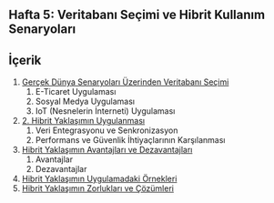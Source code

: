 ## Hafta 5: Veritabanı Seçimi ve Hibrit Kullanım Senaryoları
## İçerik
1. [Gerçek Dünya Senaryoları Üzerinden Veritabanı Seçimi](./hafta5.1)
	1. E-Ticaret Uygulaması
	2. Sosyal Medya Uygulaması
	3. IoT (Nesnelerin İnterneti) Uygulaması
2. [2. Hibrit Yaklaşımın Uygulanması](./hafta5.1)
	1.  Veri Entegrasyonu ve Senkronizasyon
	2. Performans ve Güvenlik İhtiyaçlarının Karşılanması
3. [Hibrit Yaklaşımın Avantajları ve Dezavantajları](./hafta5.1)
	1. Avantajlar
	2. Dezavantajlar
4. [Hibrit Yaklaşımın Uygulamadaki Örnekleri](./hafta5.2)
5. [Hibrit Yaklaşımın Zorlukları ve Çözümleri](./hafta5.2)